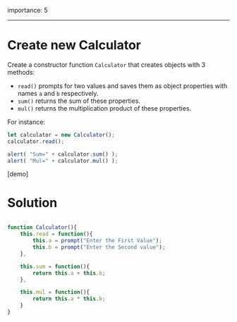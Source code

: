 importance: 5

---

# Create new Calculator

Create a constructor function `Calculator` that creates objects with 3 methods:

- `read()` prompts for two values and saves them as object properties with names `a` and `b` respectively.
- `sum()` returns the sum of these properties.
- `mul()` returns the multiplication product of these properties.

For instance:

```js
let calculator = new Calculator();
calculator.read();

alert( "Sum=" + calculator.sum() );
alert( "Mul=" + calculator.mul() );
```

[demo]

# Solution 

```js

function Calculator(){
    this.read = function(){
        this.a = prompt("Enter the First Value");
        this.b = prompt("Enter the Second value");
    }, 

    this.sum = function(){
        return this.a + this.b;
    }, 

    this.mul = function(){
        return this.a * this.b;
    }
}
```